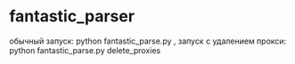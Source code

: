 # fantastic_parser
обычный запуск: python fantastic_parse.py ,
запуск с удалением прокси: python fantastic_parse.py delete_proxies
